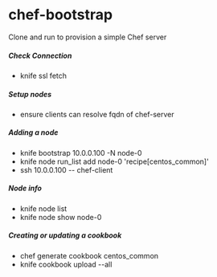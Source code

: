 # chef-bootstrap
Clone and run to provision a simple Chef server


##### Check Connection
 - knife ssl fetch

##### Setup nodes
 - ensure clients can resolve fqdn of chef-server

##### Adding a node
 - knife bootstrap 10.0.0.100 -N node-0
 - knife node run_list add node-0 'recipe[centos_common]'
 - ssh 10.0.0.100 -- chef-client

##### Node info
 - knife node list
 - knife node show node-0


##### Creating or updating a cookbook
 - chef generate cookbook centos_common
 - knife cookbook upload --all

